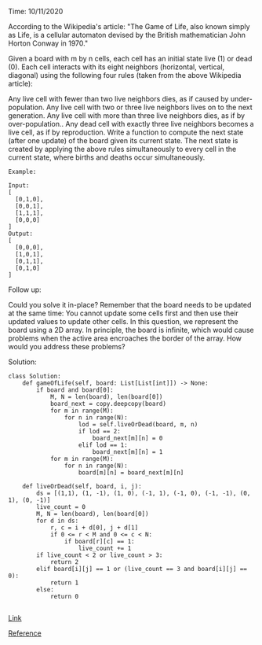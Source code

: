 Time: 10/11/2020

According to the Wikipedia's article: "The Game of Life, also known simply as Life, is a cellular automaton devised by the British mathematician John Horton Conway in 1970."

Given a board with m by n cells, each cell has an initial state live (1) or dead (0). Each cell interacts with its eight neighbors (horizontal, vertical, diagonal) using the following four rules (taken from the above Wikipedia article):

Any live cell with fewer than two live neighbors dies, as if caused by under-population.
Any live cell with two or three live neighbors lives on to the next generation.
Any live cell with more than three live neighbors dies, as if by over-population..
Any dead cell with exactly three live neighbors becomes a live cell, as if by reproduction.
Write a function to compute the next state (after one update) of the board given its current state. The next state is created by applying the above rules simultaneously to every cell in the current state, where births and deaths occur simultaneously.

```
Example:

Input: 
[
  [0,1,0],
  [0,0,1],
  [1,1,1],
  [0,0,0]
]
Output: 
[
  [0,0,0],
  [1,0,1],
  [0,1,1],
  [0,1,0]
]
```
Follow up:

Could you solve it in-place? Remember that the board needs to be updated at the same time: You cannot update some cells first and then use their updated values to update other cells.
In this question, we represent the board using a 2D array. In principle, the board is infinite, which would cause problems when the active area encroaches the border of the array. How would you address these problems?

Solution:
```
class Solution:
    def gameOfLife(self, board: List[List[int]]) -> None:
        if board and board[0]:
            M, N = len(board), len(board[0])
            board_next = copy.deepcopy(board)
            for m in range(M):
                for n in range(N):
                    lod = self.liveOrDead(board, m, n)
                    if lod == 2:
                        board_next[m][n] = 0
                    elif lod == 1:
                        board_next[m][n] = 1
            for m in range(M):
                for n in range(N):
                    board[m][n] = board_next[m][n]

    def liveOrDead(self, board, i, j):
        ds = [(1,1), (1, -1), (1, 0), (-1, 1), (-1, 0), (-1, -1), (0, 1), (0, -1)]
        live_count = 0
        M, N = len(board), len(board[0])
        for d in ds:
            r, c = i + d[0], j + d[1]
            if 0 <= r < M and 0 <= c < N:
                if board[r][c] == 1:
                    live_count += 1
        if live_count < 2 or live_count > 3:
            return 2
        elif board[i][j] == 1 or (live_count == 3 and board[i][j] == 0):
            return 1
        else:
            return 0
           
```

[Link](https://leetcode.com/problems/game-of-life/)

[Reference](https://blog.csdn.net/fuxuemingzhu/article/details/82809923)

